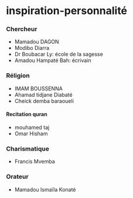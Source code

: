 # inspiration-personnalité

### Chercheur
- Mamadou DAGON
- Modibo Diarra
- Dr Boubacar Ly: école de la sagesse
- Amadou Hampaté Bah: écrivain


### Réligion
- IMAM BOUSSENNA
- Ahamad tidjane Diabaté
- Cheick demba baraoueli
#### Recitation quran 
- mouhamed taj
-  Omar Hisham
### Charismatique 
- Francis Mvemba

### Orateur
- Mamadou Ismaïla Konaté
